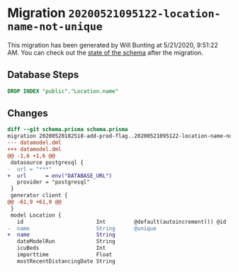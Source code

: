 # Migration `20200521095122-location-name-not-unique`

This migration has been generated by Will Bunting at 5/21/2020, 9:51:22 AM.
You can check out the [state of the schema](./schema.prisma) after the migration.

## Database Steps

```sql
DROP INDEX "public"."Location.name"
```

## Changes

```diff
diff --git schema.prisma schema.prisma
migration 20200520182518-add-prod-flag..20200521095122-location-name-not-unique
--- datamodel.dml
+++ datamodel.dml
@@ -1,6 +1,6 @@
 datasource postgresql {
-  url = "***"
+  url      = env("DATABASE_URL")
   provider = "postgresql"
 }
 generator client {
@@ -61,9 +61,9 @@
 }
 model Location {
   id                       Int         @default(autoincrement()) @id
-  name                     String      @unique
+  name                     String
   dateModelRun             String
   icuBeds                  Int
   importtime               Float
   mostRecentDistancingDate String
```


